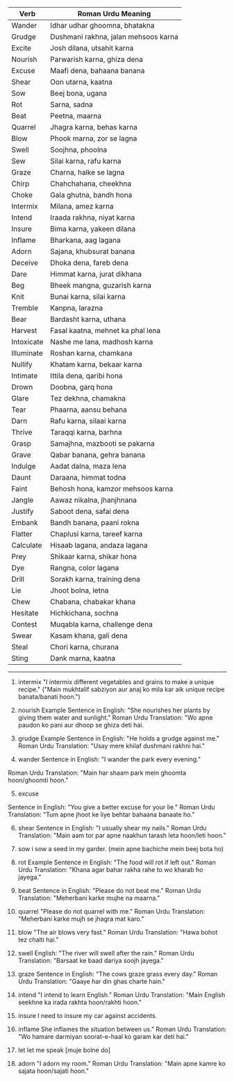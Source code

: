 | **Verb**       | **Roman Urdu Meaning**              |
|--------------|--------------------------------|
| Wander       | Idhar udhar ghoomna, bhatakna |
| Grudge       | Dushmani rakhna, jalan mehsoos karna |
| Excite       | Josh dilana, utsahit karna   |
| Nourish      | Parwarish karna, ghiza dena  |
| Excuse       | Maafi dena, bahaana banana  |
| Shear        | Oon utarna, kaatna          |
| Sow          | Beej bona, ugana            |
| Rot          | Sarna, sadna                |
| Beat         | Peetna, maarna              |
| Quarrel      | Jhagra karna, behas karna   |
| Blow         | Phook marna, zor se lagna   |
| Swell        | Soojhna, phoolna            |
| Sew          | Silai karna, rafu karna     |
| Graze        | Charna, halke se lagna      |
| Chirp        | Chahchahana, cheekhna       |
| Choke        | Gala ghutna, bandh hona     |
| Intermix     | Milana, amez karna          |
| Intend       | Iraada rakhna, niyat karna  |
| Insure       | Bima karna, yakeen dilana   |
| Inflame      | Bharkana, aag lagana        |
| Adorn        | Sajana, khubsurat banana   |
| Deceive      | Dhoka dena, fareb dena     |
| Dare         | Himmat karna, jurat dikhana |
| Beg          | Bheek mangna, guzarish karna |
| Knit         | Bunai karna, silai karna   |
| Tremble      | Kanpna, larazna            |
| Bear         | Bardasht karna, uthana     |
| Harvest      | Fasal kaatna, mehnet ka phal lena |
| Intoxicate   | Nashe me lana, madhosh karna |
| Illuminate   | Roshan karna, chamkana     |
| Nullify      | Khatam karna, bekaar karna |
| Intimate     | Ittila dena, qaribi hona   |
| Drown        | Doobna, garq hona          |
| Glare        | Tez dekhna, chamakna       |
| Tear         | Phaarna, aansu behana      |
| Darn         | Rafu karna, silaai karna   |
| Thrive       | Taraqqi karna, barhna     |
| Grasp        | Samajhna, mazbooti se pakarna |
| Grave        | Qabar banana, gehra banana |
| Indulge      | Aadat dalna, maza lena     |
| Daunt        | Daraana, himmat todna      |
| Faint        | Behosh hona, kamzor mehsoos karna |
| Jangle       | Aawaz nikalna, jhanjhnana  |
| Justify      | Saboot dena, safai dena    |
| Embank       | Bandh banana, paani rokna  |
| Flatter      | Chaplusi karna, tareef karna |
| Calculate    | Hisaab lagana, andaza lagana |
| Prey         | Shikaar karna, shikar hona |
| Dye          | Rangna, color lagana       |
| Drill        | Sorakh karna, training dena |
| Lie          | Jhoot bolna, letna        |
| Chew         | Chabana, chabakar khana    |
| Hesitate     | Hichkichana, sochna        |
| Contest      | Muqabla karna, challenge dena |
| Swear        | Kasam khana, gali dena     |
| Steal        | Chori karna, churana      |
| Sting        | Dank marna, kaatna        |

---


1. intermix
"I intermix different vegetables and grains to make a unique recipe."
("Main mukhtalif sabziyon aur anaj ko mila kar aik unique recipe banata/banati hoon.")

2. nourish
Example Sentence in English:
"She nourishes her plants by giving them water and sunlight."
Roman Urdu Translation:
"Wo apne paudon ko pani aur dhoop se ghiza deti hai.

3. grudge
Example Sentence in English:
"He holds a grudge against me."
Roman Urdu Translation:
"Usay mere khilaf dushmani rakhni hai."

4. wander
Sentence in English:
"I wander the park every evening."

Roman Urdu Translation:
"Main har shaam park mein ghoomta hoon/ghoomti hoon."

5. excuse

Sentence in English:
"You give a better excuse for your lie."
Roman Urdu Translation:
"Tum apne jhoot ke liye behtar bahaana banaate ho."

6. shear
Sentence in English:
"I usually shear my nails."
Roman Urdu Translation:
"Main aam tor par apne naakhun tarash leta hoon/leti hoon."

7. sow
i sow a seed in my garder. (mein apne bachiche mein beej bota ho)

8. rot
Example Sentence in English:
"The food will rot if left out."
Roman Urdu Translation:
"Khana agar bahar rakha rahe to wo kharab ho jayega."

9. beat
Sentence in English:
"Please do not beat me."
Roman Urdu Translation:
"Meherbani karke mujhe na maarna."

10. quarrel
"Please do not quarrel with me."
Roman Urdu Translation:
"Meherbani karke mujh se jhagra mat karo."

12. blow
"The air blows very fast."
Roman Urdu Translation:
"Hawa bohot tez chalti hai."

13. swell
English:
"The river will swell after the rain."
Roman Urdu Translation:
"Barsaat ke baad dariya soojh jayega."

14. graze
Sentence in English:
"The cows graze grass every day."
Roman Urdu Translation:
"Gaaye har din ghas charte hain."

16. intend
"I intend to learn English."
Roman Urdu Translation:
"Main English seekhne ka irada rakhta hoon/rakhti hoon."

17. insure
I need to insure my car against accidents.

18. inflame
She inflames the situation between us."
Roman Urdu Translation:
"Wo hamare darmiyan soorat-e-haal ko garam kar deti hai."

19. let
let me speak [muje bolne do]

20. adorn
"I adorn my room."
Roman Urdu Translation:
"Main apne kamre ko sajata hoon/sajati hoon."
